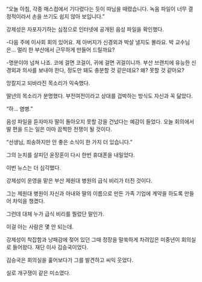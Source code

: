 “오늘 아침, 각종 매스컴에서 기다렸다는 듯이 따님을 때렸습니다. 녹음 파일이 너무 결정적이라서 손을 쓰기도 쉽지 않아 보입니다.”

강제성은 자포자기하는 심정으로 인터넷에 공개된 음성 파일을 확인했다.

-다음 주에 이사회 회의 있어요. 제 아버지가 신경외과 박살 낼지도 몰라요. 박 교수님은… 멀리 한 부산에서 근무하게 만들어 드릴까요?

-명분이야 넘쳐 나죠. 코에 걸면 코걸이, 귀에 걸면 귀걸이니까. 부산 브랜치에 유능한 신경외과 의사를 보내야 한다, 정도만 돼도 충분할 것 같은데요? 왜? 못할 것 같아요?

앙칼지고 되바라진 목소리가 익숙했다.

딸년의 목소리가 분명했다. 부전여전이라고 상대를 겁박하는 방식도 자신과 꼭 닮았다.

“하… 염병.”

음성 파일을 듣자마자 딸이 돌아오지 못할 강을 건넜다는 예감이 들었다. 오늘 회의에서 딸 편을 드는 일은 아마 끔찍한 전쟁이 될 것이다.

“선생님, 죄송하지만 안 좋은 소식이 한 가지 더 있습니다.”

그의 눈치를 살피던 윤장훈이 다시 한번 휴대폰을 내밀었다.

이번 뉴스는 더 심각했다.

강제성이 운영을 맡은 부산 제원대 병원의 급식 비리가 터진 것이다.

그는 제원대 병원이 자신과 아내와 딸의 이름으로 만든 가족 기업에 계약을 하도록 만들어 차익을 챙겼다.

그런데 대체 누가 급식 비리를 찔렀단 말인가.

이걸 아는 사람은 몇 안 되는데.

강제성이 착잡함과 낭패감에 젖어 있던 그때 정장을 말쑥하게 차려입은 미중년이 회의실로 들어왔다. 재단 이사 김승국이었다.

김승국은 회의실을 훑어보다가 그를 발견하고 씨익 웃었다.

실로 개구쟁이 같은 미소였다.